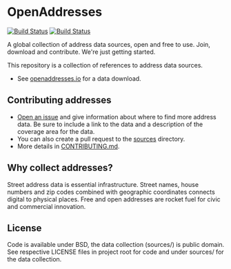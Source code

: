 # OpenAddresses

[![Build Status](https://travis-ci.org/openaddresses/openaddresses.png?branch=master)](https://travis-ci.org/openaddresses/openaddresses)
[![Build Status](https://david-dm.org/openaddresses/openaddresses.png)](https://david-dm.org/openaddresses/openaddresses)

A global collection of address data sources, open and free to use. Join, download and contribute. We're just getting started.

This repository is a collection of references to address data sources.

- See [openaddresses.io](http://openaddresses.io/) for a data download.

## Contributing addresses

- [Open an issue](https://github.com/openaddresses/openaddresses/issues/new) and give information about where to find more address data. Be sure to include a link to the data and a description of the coverage area for the data.
- You can also create a pull request to the [sources](https://github.com/openaddresses/openaddresses/tree/master/sources) directory.
- More details in [CONTRIBUTING.md](CONTRIBUTING.md).

## Why collect addresses?

Street address data is essential infrastructure. Street names, house numbers and zip codes combined with geographic coordinates connects digital to physical places. Free and open addresses are rocket fuel for civic and commercial innovation.

## License

Code is available under BSD, the data collection (sources/) is public domain. See respective LICENSE files in project root for code and under sources/ for the data collection.
